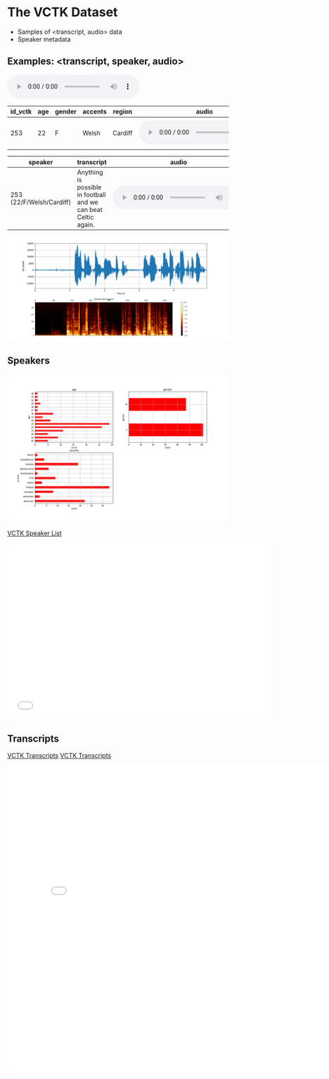 # The VCTK Dataset

* Samples of <transcript, audio> data
* Speaker metadata
 
 ## Examples: <transcript, speaker, audio>
<audio src="vctk/samples/p255_367.wav" controls></audio> 

| id_vctk | age | gender | accents | region | audio | transcript | 
| --- | --- | --- | --- | --- | --- | --- |
| 253 | 22 | F | Welsh | Cardiff | <audio src="vctk/samples/p255_367.wav" controls></audio>  | "She went with him to the store" |

| speaker | transcript | audio | 
| --- | --- | --- | 
| 253 (22/F/Welsh/Cardiff) | Anything is possible in football and we can beat Celtic again. | <audio src="vctk/samples/p255_367.wav" controls></audio>  |


![waveform](vctk/samples/wavplot_255_367.png)
![spectrogram](vctk/samples/wavplot_255_367_spectro.png)

## Speakers
![lf0](vctk/vctk_descriptive_age_etc.png)

[VCTK Speaker List](vctk_speaker_metadata_csv.html)
<html>
<iframe style="border-style: none;" src="vctk_speaker_metadata_csv.html" height="400" width="600"></iframe>
</html>

## Transcripts
[VCTK Transcripts](vctk/vctk_transcripts_all)
[VCTK Transcripts](vctk_transcript_csv.html)
<html>
<iframe style="border-style: none;" src="vctk_transcript_csv.html" height="700" width="800"></iframe>
</html>

